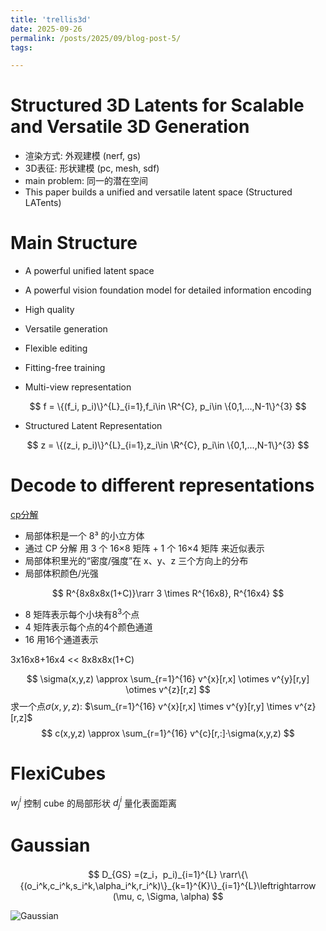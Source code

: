```yaml
---
title: 'trellis3d'
date: 2025-09-26
permalink: /posts/2025/09/blog-post-5/
tags:

---
```


Structured 3D Latents for Scalable and Versatile 3D Generation
======

- 渲染方式: 外观建模 (nerf, gs)
- 3D表征: 形状建模 (pc, mesh, sdf)
- main problem: 同一的潜在空间
- This paper builds a unified and versatile latent space (Structured LATents)

Main Structure
======

- A powerful unified latent space
- A powerful vision foundation model for detailed information encoding

- High quality
- Versatile generation
- Flexible editing
- Fitting-free training

- Multi-view representation

$$
f = \{(f_i, p_i)\}^{L}_{i=1},f_i\in \R^{C}, p_i\in \{0,1,...,N-1\}^{3}
$$

- Structured Latent Representation

$$
z = \{(z_i, p_i)\}^{L}_{i=1},z_i\in \R^{C}, p_i\in \{0,1,...,N-1\}^{3}
$$

Decode to different representations
======

[cp分解](https://zhuanlan.zhihu.com/p/302453223)

- 局部体积是一个 8³ 的小立方体
- 通过 CP 分解 用 3 个 16×8 矩阵 + 1 个 16×4 矩阵 来近似表示
- 局部体积里光的“密度/强度”在 x、y、z 三个方向上的分布
- 局部体积颜色/光强

$$
R^{8x8x8x(1+C)}\rarr 3 \times R^{16x8}, R^{16x4}
$$

- 8 矩阵表示每个小块有$8^3$个点
- 4 矩阵表示每个点的4个颜色通道
- 16 用16个通道表示

3x16x8+16x4 << 8x8x8x(1+C)

$$
\sigma(x,y,z) \approx \sum_{r=1}^{16} v^{x}[r,x] \otimes v^{y}[r,y] \otimes v^{z}[r,z]
$$
求一个点$\sigma(x,y,z)$: $\sum_{r=1}^{16} v^{x}[r,x] \times v^{y}[r,y] \times v^{z}[r,z]$
$$
c(x,y,z) \approx \sum_{r=1}^{16} v^{c}[r,:]·\sigma(x,y,z)
$$

FlexiCubes
======

$w_j^i$ 控制 cube 的局部形状 $d_j^i$ 量化表面距离

Gaussian
======

$$
D_{GS} =(z_i，p_i)_{i=1}^{L} \rarr\{\{(o_i^k,c_i^k,s_i^k,\alpha_i^k,r_i^k)\}_{k=1}^{K}\}_{i=1}^{L}\leftrightarrow (\mu, c, \Sigma, \alpha)
$$

![Gaussian](https://worfsmile.github.io//assets/images/2025-09-26-blog-post-5/Gaussian.png)

